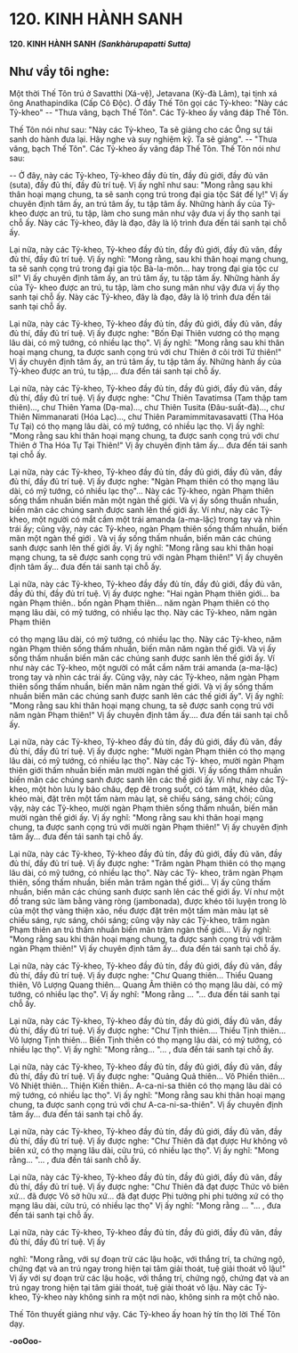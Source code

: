 # 120. KINH HÀNH SANH

**120. KINH HÀNH SANH**
***(Sankhàrupapatti Sutta)***

## Như vầy tôi nghe:

Một thời Thế Tôn trú ở Savatthi (Xá-vệ), Jetavana (Kỳ-đà Lâm), tại tịnh xá ông Anathapindika (Cấp Cô
Ðộc). Ở đấy Thế Tôn gọi các Tỷ-kheo: "Này các Tỷ-kheo" -- "Thưa vâng, bạch Thế Tôn". Các Tỷ-kheo
ấy vâng đáp Thế Tôn.

Thế Tôn nói như sau: "Này các Tỷ-kheo, Ta sẽ giảng cho các Ông sự tái sanh do hành đưa lại. Hãy nghe
và suy nghiệm kỹ. Ta sẽ giảng". -- "Thưa vâng, bạch Thế Tôn". Các Tỷ-kheo ấy vâng đáp Thế Tôn. Thế
Tôn nói như sau:

-- Ở đây, này các Tỷ-kheo, Tỷ-kheo đầy đủ tín, đầy đủ giới, đầy đủ văn (suta), đầy đủ thí, đầy đủ trí tuệ.
Vị ấy nghĩ như sau: "Mong rằng sau khi thân hoại mạng chung, ta sẽ sanh cọng trú trong đại gia tộc Sát
đế lỵ!" Vị ấy chuyên định tâm ấy, an trú tâm ấy, tu tập tâm ấy. Những hành ấy của Tỷ-kheo được an trú,
tu tập, làm cho sung mãn như vậy đưa vị ấy thọ sanh tại chỗ ấy. Này các Tỷ-kheo, đây là đạo, đây là lộ
trình đưa đến tái sanh tại chỗ ấy.

Lại nữa, này các Tỷ-kheo, Tỷ-kheo đầy đủ tín, đầy đủ giới, đầy đủ văn, đầy đủ thí, đầy đủ trí tuệ. Vị ấy
nghĩ: "Mong rằng, sau khi thân hoại mạng chung, ta sẽ sanh cọng trú trong đại gia tộc Bà-la-môn... hay
trong đại gia tộc cư sĩ!" Vị ấy chuyên định tâm ấy, an trú tâm ấy, tu tập tâm ấy. Những hành ấy của Tỷ-
kheo được an trú, tu tập, làm cho sung mãn như vậy đưa vị ấy thọ sanh tại chỗ ấy. Này các Tỷ-kheo, đây
là đạo, đây là lộ trình đưa đến tái sanh tại chỗ ấy.

Lại nữa, này các Tỷ-kheo, Tỷ-kheo đầy đủ tín, đầy đủ giới, đầy đủ văn, đầy đủ thí, đầy đủ trí tuệ. Vị ấy
được nghe: "Bốn Ðại Thiên vương có thọ mạng lâu dài, có mỹ tướng, có nhiều lạc thọ". Vị ấy nghĩ:
"Mong rằng sau khi thân hoại mạng chung, ta được sanh cọng trú với chư Thiên ở cõi trời Tứ thiên!" Vị
ấy chuyên định tâm ấy, an trú tâm ấy, tu tập tâm ấy. Những hành ấy của Tỷ-kheo được an trú, tu tập,...
đưa đến tái sanh tại chỗ ấy.

Lại nữa, này các Tỷ-kheo, Tỷ-kheo đầy đủ tín, đầy đủ giới, đầy đủ văn, đầy đủ thí, đầy đủ trí tuệ. Vị ấy
được nghe: "Chư Thiên Tavatimsa (Tam thập tam thiên)..., chư Thiên Yama (Dạ-ma)..., chư Thiên
Tusita (Ðâu-suất-đà)..., chư Thiên Nimmanarati (Hóa Lạc)..., chư Thiên Paramimmitavasavatti (Tha
Hóa Tự Tại) có thọ mạng lâu dài, có mỹ tướng, có nhiều lạc thọ. Vị ấy nghĩ: "Mong rằng sau khi thân
hoại mạng chung, ta được sanh cọng trú với chư Thiên ở Tha Hóa Tự Tại Thiên!" Vị ấy chuyên định
tâm ấy... đưa đến tái sanh tại chỗ ấy.

Lại nữa, này các Tỷ-kheo, Tỷ-kheo đầy đủ tín, đầy đủ giới, đầy đủ văn, đầy đủ thí, đầy đủ trí tuệ. Vị ấy
được nghe: "Ngàn Phạm thiên có thọ mạng lâu dài, có mỹ tướng, có nhiều lạc thọ"... Này các Tỷ-kheo,
ngàn Phạm thiên sống thấm nhuần biến mãn một ngàn thế giới. Và vị ấy sống thuấn nhuần, biến mãn
các chúng sanh được sanh lên thế giới ấy. Ví như, này các Tỷ-kheo, một người có mắt cầm một trái
amanda (a-ma-lặc) trong tay và nhìn trái ấy; cũng vậy, này các Tỷ-kheo, ngàn Phạm thiên sống thấm
nhuần, biến mãn một ngàn thế giới . Và vị ấy sống thấm nhuần, biến mãn các chúng sanh được sanh lên
thế giới ấy. Vị ấy nghĩ: "Mong rằng sau khi thân hoại mạng chung, ta sẽ được sanh cọng trú với ngàn
Phạm thiên!" Vị ấy chuyên định tâm ấy... đưa đến tái sanh tại chỗ ấy.

Lại nữa, này các Tỷ-kheo, Tỷ-kheo đầy đầy đủ tín, đầy đủ giới, đầy đủ văn, đầy đủ thí, đầy đủ trí tuệ. Vị
ấy được nghe: "Hai ngàn Phạm thiên giới... ba ngàn Phạm thiên.. bốn ngàn Phạm thiên... năm ngàn
Phạm thiên có thọ mạng lâu dài, có mỹ tướng, có nhiều lạc thọ. Này các Tỷ-kheo, năm ngàn Phạm thiên

có thọ mạng lâu dài, có mỹ tướng, có nhiều lạc thọ. Này các Tỷ-kheo, năm ngàn Phạm thiên sống thấm
nhuần, biến mãn năm ngàn thế giới. Và vị ấy sống thấm nhuần biến mãn các chúng sanh được sanh lên
thế giới ấy. Ví như này các Tỷ-kheo, một người có mắt cầm năm trái amanda (a-ma-lặc) trong tay và
nhìn các trái ấy. Cũng vậy, này các Tỷ-kheo, năm ngàn Phạm thiên sống thấm nhuần, biến mãn năm
ngàn thế giới. Và vị ấy sống thấm nhuần biến mãn các chúng sanh được sanh lên các thế giới ấy". Vị ấy
nghĩ: "Mong rằng sau khi thân hoại mạng chung, ta sẽ được sanh cọng trú với năm ngàn Phạm thiên!"
Vị ấy chuyên định tâm ấy.... đưa đến tái sanh tại chỗ ấy.

Lại nữa, này các Tỷ-kheo, Tỷ-kheo đầy đủ tín, đầy đủ giới, đầy đủ văn, đầy đủ thí, đầy đủ trí tuệ. Vị ấy
được nghe: "Mười ngàn Phạm thiên có thọ mạng lâu dài, có mỹ tướng, có nhiều lạc thọ". Này các Tỷ-
kheo, mười ngàn Phạm thiên giới thấm nhuần biến mãn mười ngàn thế giới. Vị ấy sống thấm nhuần biến
mãn các chúng sanh được sanh lên các thế giới ấy. Ví như, này các Tỷ-kheo, một hòn lưu ly bảo châu,
đẹp đẽ trong suốt, có tám mặt, khéo dũa, khéo mài, đặt trên một tấm nàm màu lạt, sẽ chiếu sáng, sáng
chói; cũng vậy, này các Tỷ-kheo, mười ngàn Phạm thiên sống thấm nhuần, biến mãn mười ngàn thế giới
ấy. Vị ấy nghĩ: "Mong rằng sau khi thân hoại mạng chung, ta được sanh cọng trú với mười ngàn Phạm
thiên!" Vị ấy chuyên định tâm ấy... đưa đến tái sanh tại chỗ ấy.

Lại nữa, này các Tỷ-kheo, Tỷ-kheo đầy đủ tín, đầy đủ giới, đầy đủ văn, đầy đủ thí, đầy đủ trí tuệ. Vị ấy
được nghe: "Trăm ngàn Phạm thiên có thọ mạng lâu dài, có mỹ tướng, có nhiều lạc thọ". Này các Tỷ-
kheo, trăm ngàn Phạm thiên, sống thấm nhuần, biến mãn trăm ngàn thế giới... Vị ấy cũng thấm nhuần,
biến mãn các chúng sanh được sanh lên các thế giới ấy. Ví như một đồ trang sức làm bằng vàng ròng
(jambonada), được khéo tôi luyện trong lò của một thợ vàng thiện xảo, nếu được đặt trên một tấm màn
màu lạt sẽ chiếu sáng, rực sáng, chói sáng; cũng vậy này các Tỷ-kheo, trăm ngàn Phạm thiên an trú thấm
nhuần biến mãn trăm ngàn thế giới... Vị ấy nghĩ: "Mong rằng sau khi thân hoại mạng chung, ta được
sanh cọng trú với trăm ngàn Phạm thiên!" Vị ấy chuyên định tâm ấy... đưa đến tái sanh tại chỗ ấy.

Lại nữa, này các Tỷ-kheo, Tỷ-kheo đầy đủ tín, đầy đủ giới, đầy đủ văn, đầy đủ thí, đầy đủ trí tuệ. Vị ấy
được nghe: "Chư Quang thiên... Thiểu Quang thiên, Vô Lượng Quang thiên... Quang Âm thiên có thọ
mạng lâu dài, có mỹ tướng, có nhiều lạc thọ". Vị ấy nghĩ: "Mong rằng ... "... đưa đến tái sanh tại chỗ ấy.

Lại nữa, này các Tỷ-kheo, Tỷ-kheo đầy đủ tín, đầy đủ giới, đầy đủ văn, đầy đủ thí, đầy đủ trí tuệ. Vị ấy
được nghe: "Chư Tịnh thiên.... Thiểu Tịnh thiên... Vô lượng Tịnh thiên... Biến Tịnh thiên có thọ mạng
lâu dài, có mỹ tướng, có nhiều lạc thọ". Vị ấy nghĩ: "Mong rằng... "... , đưa đến tái sanh tại chỗ ấy.

Lại nữa, này các Tỷ-kheo, Tỷ-kheo đầy đủ tín, đầy đủ giới, đầy đủ văn, đầy đủ thí, đầy đủ trí tuệ. Vị ấy
được nghe: "Quảng Quả thiên... Vô Phiền thiên... Vô Nhiệt thiên... Thiện Kiến thiên.. A-ca-ni-sa thiên
có thọ mạng lâu dài có mỹ tướng, có nhiều lạc thọ". Vị ấy nghĩ: "Mong rằng sau khi thân hoại mạng
chung, ta được sanh cọng trú với chư A-ca-ni-sa-thiên". Vị ấy chuyên định tâm ấy... đưa đến tái sanh tại
chỗ ấy.

Lại nữa, này các Tỷ-kheo, Tỷ-kheo đầy đủ tín, đầy đủ giới, đầy đủ văn, đầy đủ thí, đầy đủ trí tuệ. Vị ấy
được nghe: "Chư Thiên đã đạt được Hư không vô biên xứ, có thọ mạng lâu dài, cửu trú, có nhiều lạc
thọ". Vị ấy nghĩ: "Mong rằng... "... , đưa đến tái sanh chỗ ấy.

Lại nữa, này các Tỷ-kheo, Tỷ-kheo đầy đủ tín, đầy đủ giới, đầy đủ văn, đầy đủ thí, đầy đủ trí tuệ. Vị ấy
được nghe: "Chư Thiên đã đạt được Thức vô biên xứ... đã được Vô sở hữu xứ... đã đạt được Phi tưởng
phi phi tưởng xứ có thọ mạng lâu dài, cửu trú, có nhiều lạc thọ" Vị ấy nghĩ: "Mong rằng ... "... , đưa đến
tái sanh tại chỗ ấy.

Lại nữa, này các Tỷ-kheo, Tỷ-kheo đầy đủ tín, đầy đủ giới, đầy đủ văn, đầy đủ thí, đầy đủ trí tuệ. Vị ấy

nghĩ: "Mong rằng, với sự đoạn trừ các lậu hoặc, với thắng trí, ta chứng ngộ, chứng đạt và an trú ngay
trong hiện tại tâm giải thoát, tuệ giải thoát vô lậu!" Vị ấy với sự đoạn trừ các lậu hoặc, với thắng trí,
chứng ngộ, chứng đạt và an trú ngay trong hiện tại tâm giải thoát, tuệ giải thoát vô lậu. Này các Tỷ-
kheo, Tỷ-kheo này không sinh ra một nơi nào, không sinh ra một chỗ nào.

Thế Tôn thuyết giảng như vậy. Các Tỷ-kheo ấy hoan hỷ tín thọ lời Thế Tôn dạy.

**-ooOoo-**

